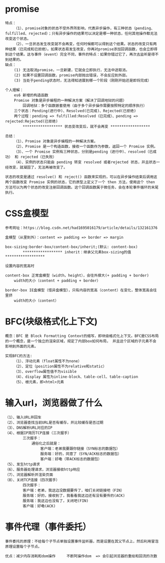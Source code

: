 # promise
    特点：
        （1）、promise对象的状态不受外界所影响，代表异步操作，有三种状态（pending、fulfilled、rejected）；只有异步操作的结果可以决定是哪一种状态，任何其他操作都无法改变这个状态。
        （2）、一旦状态发生改变就不会再变，任何时候都可以得到这个结果。状态的改变只有两种结果（已完成和已拒绝）。如果状态易发生改变，你再对promise添加回调函数，也会立即得到这个结果。这与事件（event）完全不同，事件的特点：如果你错过它了，再次去监听是得不到结果的。
    缺点：
        (1) 无法取消promise，一旦新建，它就会立即执行，无法中途取消。
        (2) 如果不设置回调函数，promise内部抛出错误，不会反应到外部。
        (3) 当处于pending状态时，无法得知进展到哪一个阶段（刚刚开始还是即将完成）

    个人理解：
        es6 新增的构造函数  
        Promise 对象是异步编程的一种解决方案（解决了回调地狱的问题）
            回调地狱：多个函数嵌套使用（由于多个异步操作需要按照特定的顺序执行）
        三个状态：Pending(进行中)、Resolved(已完成)、Rejected(已拒绝)
        两个过程：pending => fulfilled:Resolved（已完成）、pending => rejected:Rejected(已拒绝)
            ****************** 状态变改变后，就不会再变 ******************
    
    总结：
        （1）、Promise 对象是异步编程的一种解决方案。
        （2）、Promise 是一个构造函数，接收一个函数作为参数，返回一个 Promise 实例。
        （3）、一个 Promise 实例有三种状态，分别是pending（进行中）、resolved（已成功） 和 rejected（已失败）
        （4）、实例的状态只能由 pending 转变 resolved 或者rejected 状态，并且状态一经改变，就凝固了，无法再被改变了。

    状态的改变是通过 resolve() 和 reject() 函数来实现的，可以在异步操作结束后调用这两个函数改变 Promise 实例的状态，它的原型上定义了一个 then 方法，使用这个 then 方法可以为两个状态的改变注册回调函数。这个回调函数属于微任务，会在本轮事件循环的末尾执行。

# CSS盒模型
    参考网址：https://blog.csdn.net/had1695016179/article/details/132161376

    盒模型（从里到外）：content => padding => border => margin

    box-sizing:border-box/content-box/inherit;(默认: content-box)
            ****************** inherit：继承父元素box-sizing的值 ******************
    
    设置内容的宽高时

    content-box 正常盒模型（width，height），会往外撑大(+ padding + border)
        width的大小（content + padding + border）

    border-box IE盒模型（怪异盒模型），只有内容的宽高（content）在变化，整体宽高会往里挤
        width的大小（content）

# BFC(块级格式化上下文)
    概念：BFC 是 Block Formatting Context的缩写，即块级格式化上下文。BFC是CSS布局的一个概念，是一个独立的渲染区域，规定了内部box如何布局， 并且这个区域的子元素不会影响到外面的元素。

    实现BFC的方法:
        （1）、浮动元素（float属性不为none）
        （2）、定位（position属性不为relative和static）
        （3）、overflow属性值不为visible
        （4）、display 属性为inline-block、table-cell、table-caption
        （5）、根元素，即<html>元素

# 输入url，浏览器做了什么
    （1）、输入URL并回车
    （2）、浏览器查找当前URL是否有缓存，并比较缓存是否过期
    （3）、DNS解析URL对应的IP
    （4）、根据IP简历TCP连接（三次握手）
            三次握手：
                通俗化之后就是：
                    客户端：老弟我要跟你链接（SYN标志的数据包）
                    服务端：好的，同意了（SYN/ACK标志的数据包）
                    客户端：好嘞（带ACK标志的数据包）
    （5）、发生http请求
    （6）、服务器处理请求，浏览器接收http响应
    （7）、浏览器解析并渲染页面
    （8）、关闭TCP连接（四次握手）
            四次握手：
            客户端：老弟，我这边没数据要传了，咱们关闭链接吧（FIN）
            服务端：好的，接收到了，我看看我这边还有没有要传的(ACK)
            服务端：我这边也没有了，关闭吧(FIN)
            客户端：好嘞(ACK)

# 事件代理（事件委托）
    事件委托的原理：不给每个子节点单独设置事件监听器，而是设置在其父节点上，然后利用冒泡原理设置每个子节点。

    优点：减少内存消耗和dom操作     不断阿操作dom  => 会引起浏览器的重绘和回流的次数